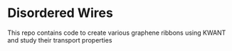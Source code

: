 # Disordered Wires

This repo contains code to create various graphene ribbons using KWANT and study their transport properties

